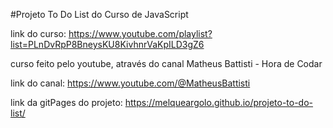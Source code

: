 #Projeto To Do List do Curso de JavaScript


link do curso: https://www.youtube.com/playlist?list=PLnDvRpP8BneysKU8KivhnrVaKpILD3gZ6

curso feito pelo youtube, através do canal Matheus Battisti - Hora de Codar

link do canal: https://www.youtube.com/@MatheusBattisti


link da gitPages do projeto: https://melqueargolo.github.io/projeto-to-do-list/
